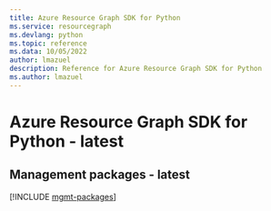 ```yaml
---
title: Azure Resource Graph SDK for Python
ms.service: resourcegraph
ms.devlang: python
ms.topic: reference
ms.data: 10/05/2022
author: lmazuel
description: Reference for Azure Resource Graph SDK for Python
ms.author: lmazuel
---
```

# Azure Resource Graph SDK for Python - latest

## Management packages - latest
[!INCLUDE [mgmt-packages](resource-graph-mgmt-index.md)]